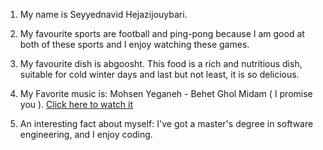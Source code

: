 1. My name is Seyyednavid Hejazijouybari.

2. My favourite sports are football and ping-pong because I am good at both of these sports and I enjoy watching these games.

3. My favourite dish is abgoosht. This food is a rich and nutritious dish, suitable for cold winter days and last but not least, it is so delicious.

4. My Favorite music is: Mohsen Yeganeh - Behet Ghol Midam ( I promise you ).
[Click here to watch it](https://www.youtube.com/watch?v=cDNDVtoJhik)

5. An interesting fact about myself:  I've got a master's degree in software engineering, and I enjoy coding.




